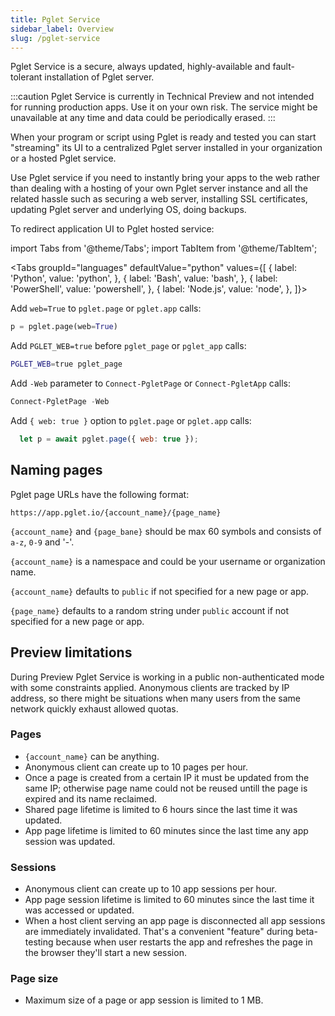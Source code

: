 ```yaml
---
title: Pglet Service
sidebar_label: Overview
slug: /pglet-service
---
```


<p style={{fontSize: '16pt'}}>Pglet Service is a secure, always updated, highly-available and fault-tolerant installation of Pglet server.</p>

:::caution
Pglet Service is currently in Technical Preview and not intended for running production apps. Use it on your own risk. The service might be unavailable at any time and data could be periodically erased.
:::

When your program or script using Pglet is ready and tested you can start "streaming" its UI to a centralized Pglet server installed in your organization or a hosted Pglet service.

Use Pglet service if you need to instantly bring your apps to the web rather than dealing with a hosting of your own Pglet server instance and all the related hassle such as securing a web server, installing SSL certificates, updating Pglet server and underlying OS, doing backups.

To redirect application UI to Pglet hosted service:

import Tabs from '@theme/Tabs';
import TabItem from '@theme/TabItem';

<Tabs groupId="languages" defaultValue="python" values={[
  { label: 'Python', value: 'python', },
  { label: 'Bash', value: 'bash', },
  { label: 'PowerShell', value: 'powershell', },
  { label: 'Node.js', value: 'node', },
]}>

<TabItem value="python">

Add `web=True` to `pglet.page` or `pglet.app` calls:

```python
p = pglet.page(web=True)
```

</TabItem>

<TabItem value="bash">

Add `PGLET_WEB=true` before `pglet_page` or `pglet_app` calls:

```bash
PGLET_WEB=true pglet_page
```

</TabItem>

<TabItem value="powershell">

Add `-Web` parameter to `Connect-PgletPage` or `Connect-PgletApp` calls:

```powershell
Connect-PgletPage -Web
```

</TabItem>

<TabItem value="node">

Add `{ web: true }` option to `pglet.page` or `pglet.app` calls:

```javascript
  let p = await pglet.page({ web: true });
```

</TabItem>

</Tabs>

## Naming pages

Pglet page URLs have the following format:

```
https://app.pglet.io/{account_name}/{page_name}
```

`{account_name}` and `{page_bane}` should be max 60 symbols and consists of `a-z`, `0-9` and '-'.

`{account_name}` is a namespace and could be your username or organization name.

`{account_name}` defaults to `public` if not specified for a new page or app.

`{page_name}` defaults to a random string under `public` account if not specified for a new page or app. 

## Preview limitations

During Preview Pglet Service is working in a public non-authenticated mode with some constraints applied.
Anonymous clients are tracked by IP address, so there might be situations when many users from the same network quickly exhaust allowed quotas.

### Pages

* `{account_name}` can be anything.
* Anonymous client can create up to 10 pages per hour.
* Once a page is created from a certain IP it must be updated from the same IP; otherwise page name could not be reused untill the page is expired and its name reclaimed.
* Shared page lifetime is limited to 6 hours since the last time it was updated.
* App page lifetime is limited to 60 minutes since the last time any app session was updated.

### Sessions

* Anonymous client can create up to 10 app sessions per hour.
* App page session lifetime is limited to 60 minutes since the last time it was accessed or updated.
* When a host client serving an app page is disconnected all app sessions are immediately invalidated.
  That's a convenient "feature" during beta-testing because when user restarts the app and refreshes the page in the browser they'll start a new session.

### Page size

* Maximum size of a page or app session is limited to 1 MB.


